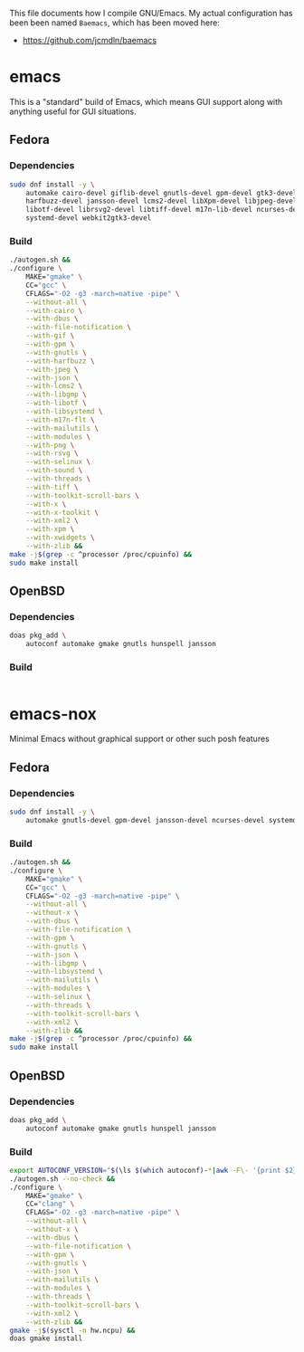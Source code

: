 This file documents how I compile GNU/Emacs. My actual configuration
has been been named `Baemacs`, which has been moved here:
* https://github.com/jcmdln/baemacs


emacs
===================
This is a "standard" build of Emacs, which means GUI support along with
anything useful for GUI situations.

Fedora
--------------------

### Dependencies
```sh
sudo dnf install -y \
	automake cairo-devel giflib-devel gnutls-devel gpm-devel gtk3-devel \
	harfbuzz-devel jansson-devel lcms2-devel libXpm-devel libjpeg-devel \
	libotf-devel librsvg2-devel libtiff-devel m17n-lib-devel ncurses-devel \
	systemd-devel webkit2gtk3-devel
```

### Build
```sh
./autogen.sh &&
./configure \
	MAKE="gmake" \
	CC="gcc" \
	CFLAGS="-O2 -g3 -march=native -pipe" \
	--without-all \
	--with-cairo \
	--with-dbus \
	--with-file-notification \
	--with-gif \
	--with-gpm \
	--with-gnutls \
	--with-harfbuzz \
	--with-jpeg \
	--with-json \
	--with-lcms2 \
	--with-libgmp \
	--with-libotf \
	--with-libsystemd \
	--with-m17n-flt \
	--with-mailutils \
	--with-modules \
	--with-png \
	--with-rsvg \
	--with-selinux \
	--with-sound \
	--with-threads \
	--with-tiff \
	--with-toolkit-scroll-bars \
	--with-x \
	--with-x-toolkit \
	--with-xml2 \
	--with-xpm \
	--with-xwidgets \
	--with-zlib &&
make -j$(grep -c ^processor /proc/cpuinfo) &&
sudo make install
```

OpenBSD
--------------------

### Dependencies
```sh
doas pkg_add \
	autoconf automake gmake gnutls hunspell jansson
```

### Build
```sh
```


emacs-nox
===================
Minimal Emacs without graphical support or other such posh features

Fedora
--------------------

### Dependencies
```sh
sudo dnf install -y \
	automake gnutls-devel gpm-devel jansson-devel ncurses-devel systemd-devel
```

### Build
```sh
./autogen.sh &&
./configure \
	MAKE="gmake" \
	CC="gcc" \
	CFLAGS="-O2 -g3 -march=native -pipe" \
	--without-all \
	--without-x \
	--with-dbus \
	--with-file-notification \
	--with-gpm \
	--with-gnutls \
	--with-json \
	--with-libgmp \
	--with-libsystemd \
	--with-mailutils \
	--with-modules \
	--with-selinux \
	--with-threads \
	--with-toolkit-scroll-bars \
	--with-xml2 \
	--with-zlib &&
make -j$(grep -c ^processor /proc/cpuinfo) &&
sudo make install
```

OpenBSD
--------------------

### Dependencies
```sh
doas pkg_add \
	autoconf automake gmake gnutls hunspell jansson
```

### Build
```sh
export AUTOCONF_VERSION="$(\ls $(which autoconf)-*|awk -F\- '{print $2}')" &&
./autogen.sh --no-check &&
./configure \
	MAKE="gmake" \
	CC="clang" \
	CFLAGS="-O2 -g3 -march=native -pipe" \
	--without-all \
	--without-x \
	--with-dbus \
	--with-file-notification \
	--with-gpm \
	--with-gnutls \
	--with-json \
	--with-mailutils \
	--with-modules \
	--with-threads \
	--with-toolkit-scroll-bars \
	--with-xml2 \
	--with-zlib &&
gmake -j$(sysctl -n hw.ncpu) &&
doas gmake install
```
